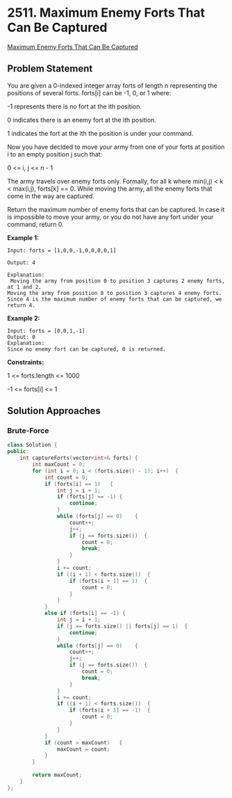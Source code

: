 # 2511. Maximum Enemy Forts That Can Be Captured

[Maximum Enemy Forts That Can Be Captured](https://leetcode.com/problems/maximum-enemy-forts-that-can-be-captured/#)

## Problem Statement

You are given a 0-indexed integer array forts of length n representing the positions of several forts. forts[i] can be -1, 0, or 1 where:

-1 represents there is no fort at the ith position.

0 indicates there is an enemy fort at the ith position.

1 indicates the fort at the ith the position is under your command. 

Now you have decided to move your army from one of your forts at position i to an empty position j such that:

0 <= i, j <= n - 1

The army travels over enemy forts only. Formally, for all k where min(i,j) < k < max(i,j), forts[k] == 0.
While moving the army, all the enemy forts that come in the way are captured.

Return the maximum number of enemy forts that can be captured. In case it is impossible to move your army, or you do not have any fort under your command, return 0.

**Example 1:**
```
Input: forts = [1,0,0,-1,0,0,0,0,1]

Output: 4

Explanation:
 Moving the army from position 0 to position 3 captures 2 enemy forts, at 1 and 2.
Moving the army from position 8 to position 3 captures 4 enemy forts.
Since 4 is the maximum number of enemy forts that can be captured, we return 4.
```

**Example 2:**
```
Input: forts = [0,0,1,-1]
Output: 0
Explanation:
Since no enemy fort can be captured, 0 is returned.
 ```

**Constraints:**

1 <= forts.length <= 1000

-1 <= forts[i] <= 1

## Solution Approaches

### Brute-Force

```cpp
class Solution {
public:
    int captureForts(vector<int>& forts) {
        int maxCount = 0;
        for (int i = 0; i < (forts.size() - 1); i++)  {
            int count = 0;
            if (forts[i] == 1)   {
                int j = i + 1;
                if (forts[j] == -1) {
                    continue;
                }
                while (forts[j] == 0)    {
                    count++;
                    j++;
                    if (j == forts.size())  {
                        count = 0;
                        break;
                    }
                }
                i += count;
                if ((i + 1) < forts.size())  {
                    if (forts[i + 1] == 1)  {
                        count = 0;
                    }
                }
            }
            else if (forts[i] == -1) {
                int j = i + 1;
                if (j == forts.size() || forts[j] == 1)  {
                    continue;
                }
                while (forts[j] == 0)    {
                    count++;
                    j++;
                    if (j == forts.size())  {
                        count = 0;
                        break;
                    }
                }
                i += count;
                if ((i + 1) < forts.size())  {
                    if (forts[i + 1] == -1)  {
                        count = 0;
                    }
                }
            }
            if (count > maxCount)   {
                maxCount = count;
            }
        }
        
        return maxCount;
    }
};
```
